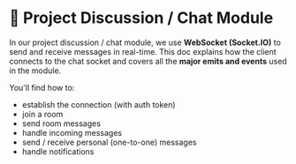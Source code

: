 # 🧾 Project Discussion / Chat Module

In our project discussion / chat module, we use **WebSocket (Socket.IO)** to send and receive messages in real-time.
This doc explains how the client connects to the chat socket and covers all the **major emits and events** used in the module.

You'll find how to:

* establish the connection (with auth token)
* join a room
* send room messages
* handle incoming messages
* send / receive personal (one-to-one) messages
* handle notifications

 